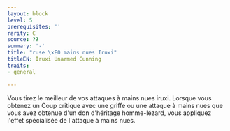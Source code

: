 ```yaml
---
layout: block
level: 5
prerequisites: ''
rarity: C
source: ??
summary: '-'
title: "ruse \xE0 mains nues Iruxi"
titleEN: Iruxi Unarmed Cunning
traits:
- general

---
```


<p><span id="ctl00_MainContent_DetailedOutput">Vous tirez le meilleur de vos attaques à mains nues iruxi. Lorsque vous obtenez un Coup critique avec une griffe ou une attaque à mains nues que vous avez obtenue d'un don d'héritage homme-lézard, vous appliquez l'effet spécialisée de l'attaque à mains nues.&nbsp;</span></p>